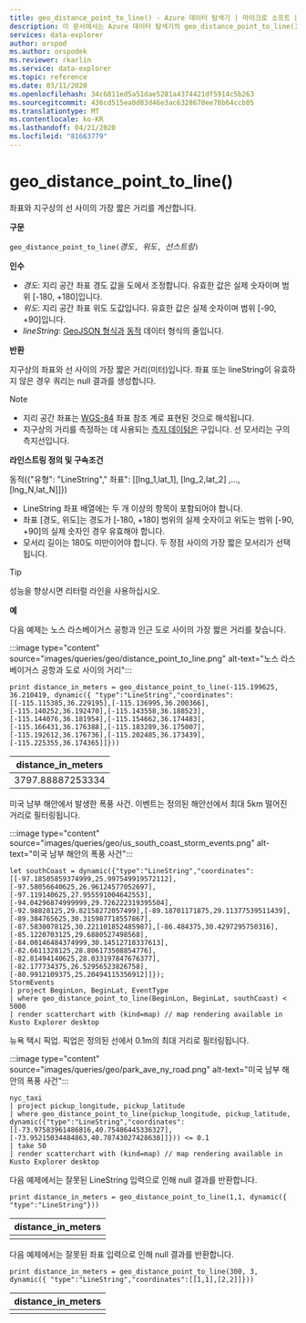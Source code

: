 ```yaml
---
title: geo_distance_point_to_line() - Azure 데이터 탐색기 | 마이크로 소프트 문서
description: 이 문서에서는 Azure 데이터 탐색기의 geo_distance_point_to_line()에 대해 설명합니다.
services: data-explorer
author: orspod
ms.author: orspodek
ms.reviewer: rkarlin
ms.service: data-explorer
ms.topic: reference
ms.date: 03/11/2020
ms.openlocfilehash: 34c6811ed5a51dae5281a4374421df5914c5b263
ms.sourcegitcommit: 436cd515ea0d83d46e3ac6328670ee78b64ccb05
ms.translationtype: MT
ms.contentlocale: ko-KR
ms.lasthandoff: 04/21/2020
ms.locfileid: "81663779"
---
```

# <a name="geo_distance_point_to_line"></a>geo_distance_point_to_line()

좌표와 지구상의 선 사이의 가장 짧은 거리를 계산합니다.

**구문**

`geo_distance_point_to_line(`*경도*`, `*위도*`, `*선스트링*`)`

**인수**

* *경도*: 지리 공간 좌표 경도 값을 도에서 조정합니다. 유효한 값은 실제 숫자이며 범위 [-180, +180]입니다.
* *위도*: 지리 공간 좌표 위도 도값입니다. 유효한 값은 실제 숫자이며 범위 [-90, +90]입니다.
* *lineString*: [GeoJSON 형식과](https://tools.ietf.org/html/rfc7946) [동적](./scalar-data-types/dynamic.md) 데이터 형식의 줄입니다.

**반환**

지구상의 좌표와 선 사이의 가장 짧은 거리(미터)입니다. 좌표 또는 lineString이 유효하지 않은 경우 쿼리는 null 결과를 생성합니다.

> [!NOTE]
> * 지리 공간 좌표는 [WGS-84](https://earth-info.nga.mil/GandG/update/index.php?action=home) 좌표 참조 계로 표현된 것으로 해석됩니다.
> * 지구상의 거리를 측정하는 데 사용되는 [측지 데이텀은](https://en.wikipedia.org/wiki/Geodetic_datum) 구입니다. 선 모서리는 구의 측지선입니다.

**라인스트링 정의 및 구속조건**

동적({"유형": "LineString"," 좌표": [[lng_1,lat_1], [lng_2,lat_2] ,..., [lng_N,lat_N]]})

* LineString 좌표 배열에는 두 개 이상의 항목이 포함되어야 합니다.
* 좌표 [경도, 위도]는 경도가 [-180, +180] 범위의 실제 숫자이고 위도는 범위 [-90, +90]의 실제 숫자인 경우 유효해야 합니다.
* 모서리 길이는 180도 미만이어야 합니다. 두 정점 사이의 가장 짧은 모서리가 선택됩니다.

> [!TIP]
> 성능을 향상시면 리터럴 라인을 사용하십시오.

**예**

다음 예제는 노스 라스베이거스 공항과 인근 도로 사이의 가장 짧은 거리를 찾습니다.

:::image type="content" source="images/queries/geo/distance_point_to_line.png" alt-text="노스 라스베이거스 공항과 도로 사이의 거리":::

```kusto
print distance_in_meters = geo_distance_point_to_line(-115.199625, 36.210419, dynamic({ "type":"LineString","coordinates":[[-115.115385,36.229195],[-115.136995,36.200366],[-115.140252,36.192470],[-115.143558,36.188523],[-115.144076,36.181954],[-115.154662,36.174483],[-115.166431,36.176388],[-115.183289,36.175007],[-115.192612,36.176736],[-115.202485,36.173439],[-115.225355,36.174365]]}))
```

| distance_in_meters |
|--------------------|
| 3797.88887253334   |

미국 남부 해안에서 발생한 폭풍 사건. 이벤트는 정의된 해안선에서 최대 5km 떨어진 거리로 필터링됩니다.

:::image type="content" source="images/queries/geo/us_south_coast_storm_events.png" alt-text="미국 남부 해안의 폭풍 사건":::

```kusto
let southCoast = dynamic({"type":"LineString","coordinates":[[-97.18505859374999,25.997549919572112],[-97.58056640625,26.96124577052697],[-97.119140625,27.955591004642553],[-94.04296874999999,29.726222319395504],[-92.98828125,29.82158272057499],[-89.18701171875,29.11377539511439],[-89.384765625,30.315987718557867],[-87.5830078125,30.221101852485987],[-86.484375,30.4297295750316],[-85.1220703125,29.6880527498568],[-84.00146484374999,30.14512718337613],[-82.6611328125,28.806173508854776],[-82.81494140625,28.033197847676377],[-82.177734375,26.52956523826758],[-80.9912109375,25.20494115356912]]});
StormEvents
| project BeginLon, BeginLat, EventType
| where geo_distance_point_to_line(BeginLon, BeginLat, southCoast) < 5000
| render scatterchart with (kind=map) // map rendering available in Kusto Explorer desktop
```

뉴욕 택시 픽업. 픽업은 정의된 선에서 0.1m의 최대 거리로 필터링됩니다.

:::image type="content" source="images/queries/geo/park_ave_ny_road.png" alt-text="미국 남부 해안의 폭풍 사건":::

```kusto
nyc_taxi
| project pickup_longitude, pickup_latitude
| where geo_distance_point_to_line(pickup_longitude, pickup_latitude, dynamic({"type":"LineString","coordinates":[[-73.97583961486816,40.75486445336327],[-73.95215034484863,40.78743027428638]]})) <= 0.1
| take 50
| render scatterchart with (kind=map) // map rendering available in Kusto Explorer desktop
```

다음 예제에서는 잘못된 LineString 입력으로 인해 null 결과를 반환합니다.
```kusto
print distance_in_meters = geo_distance_point_to_line(1,1, dynamic({ "type":"LineString"}))
```

| distance_in_meters |
|--------------------|
|                    |

다음 예제에서는 잘못된 좌표 입력으로 인해 null 결과를 반환합니다.
```kusto
print distance_in_meters = geo_distance_point_to_line(300, 3, dynamic({ "type":"LineString","coordinates":[[1,1],[2,2]]}))
```

| distance_in_meters |
|--------------------|
|                    |